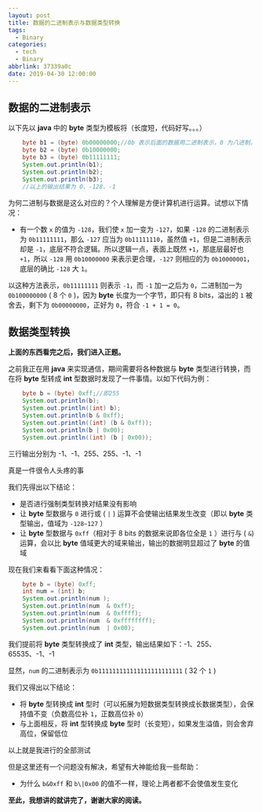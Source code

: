 ```yaml
---
layout: post
title: 数据的二进制表示与数据类型转换
tags:
  - Binary
categories:
  - tech
  - Binary
abbrlink: 37339a0c
date: 2019-04-30 12:00:00
---
```


## 数据的二进制表示

以下先以 **java** 中的 **byte** 类型为模板将（长度短，代码好写。。。）

```java
    byte b1 = (byte) 0b00000000;//0b 表示后面的数据用二进制表示，0 为八进制，0x 为十六进制，十进制不带前缀
    byte b2 = (byte) 0b10000000;
    byte b3 = (byte) 0b11111111;
    System.out.println(b1);
    System.out.println(b2);
    System.out.println(b3);
    //以上的输出结果为 0、-128、-1
```

为何二进制与数据是这么对应的？个人理解是方便计算机进行运算。试想以下情况：

* 有一个数 `x` 的值为 `-128`，我们使 `x` 加一变为 `-127`，如果 `-128` 的二进制表示为 `0b11111111`，那么 `-127` 应当为 `0b11111110`，虽然值 `+1`，但是二进制表示却是 `-1`，底层不符合逻辑。所以逻辑一点，表面上既然 `+1`，那底层最好也 `+1`，所以 `-128` 用 `0b10000000` 来表示更合理，`-127` 则相应的为 `0b10000001`，底层的确比 `-128` 大 `1`。

以这种方法表示，`0b11111111` 则表示 `-1`，而 `-1` 加一之后为 `0`，二进制加一为 `0b100000000` ( 8 个 `0` )，因为 **byte** 长度为一个字节，即只有 8 bits，溢出的 `1` 被舍去，剩下为 `0b00000000`，正好为 `0`，符合 `-1 + 1 = 0`。

## 数据类型转换

**上面的东西看完之后，我们进入正题。**

之前我正在用 **java** 来实现通信，期间需要将各种数据与 **byte** 类型进行转换，而在将 **byte** 型转成 **int** 型数据时发现了一件事情。以如下代码为例：

```java
    byte b = (byte) 0xff;//即255
    System.out.println(b);
    System.out.println((int) b);
    System.out.println(b & 0xff);
    System.out.println((int) (b & 0xff));
    System.out.println(b | 0x00);
    System.out.println((int) (b | 0x00));
```

三行输出分别为 -1、-1、255、255、-1、-1

真是一件很令人头疼的事

我们先得出以下结论：

* 是否进行强制类型转换对结果没有影响
* 让 **byte** 型数据与 `0` 进行或 ( `|` ) 运算不会使输出结果发生改变（即以 **byte** 类型输出，值域为 `-128~127` ）
* 让 **byte** 型数据与 `0xff`（相对于 8 bits 的数据来说即各位全是 `1` ）进行与 ( `&`) 运算，会以比 **byte** 值域更大的域来输出，输出的数据明显超过了 **byte** 的值域

现在我们来看看下面这种情况：

```java
    byte b = (byte) 0xff;
    int num = (int) b;
    System.out.println(num );
    System.out.println(num  & 0xff);
    System.out.println(num  & 0xffff);
    System.out.println(num  & 0xffffffff);
    System.out.println(num  | 0x00);
```

我们提前将 **byte** 类型转换成了 **int** 类型，输出结果如下：-1、255、65535、-1、-1

显然，`num` 的二进制表示为 `0b111111111111111111111111` ( 32 个 `1` )

我们又得出以下结论：

* 将 **byte** 型转换成 **int** 型时（可以拓展为短数据类型转换成长数据类型），会保持值不变（负数高位补 `1`，正数高位补 `0`）
* 与上面相反，将 **int** 型转换成 **byte** 型时（长变短），如果发生溢值，则会舍弃高位，保留低位

以上就是我进行的全部测试

但是这里还有一个问题没有解决，希望有大神能给我一些帮助：

* 为什么 `b&0xff` 和 `b\|0x00` 的值不一样，理论上两者都不会使值发生变化

**至此，我想讲的就讲完了，谢谢大家的阅读。**

